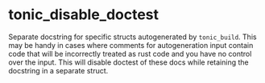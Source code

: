 # tonic_disable_doctest
Separate docstring for specific structs autogenerated by `tonic_build`. This may be handy in cases where comments for autogeneration input contain code that will be incorrectly treated as rust code and you have no control over the input. This will disable doctest of these docs while retaining the docstring in a separate struct.

